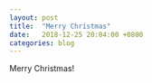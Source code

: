 ```yaml
---
layout: post
title:  "Merry Christmas"
date:   2018-12-25 20:04:00 +0800
categories: blog
---
```


Merry Christmas!
